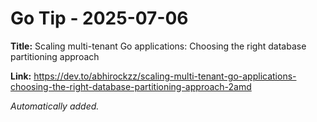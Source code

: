 # Go Tip - 2025-07-06

**Title:** Scaling multi-tenant Go applications: Choosing the right database partitioning approach

**Link:** https://dev.to/abhirockzz/scaling-multi-tenant-go-applications-choosing-the-right-database-partitioning-approach-2amd

_Automatically added._
